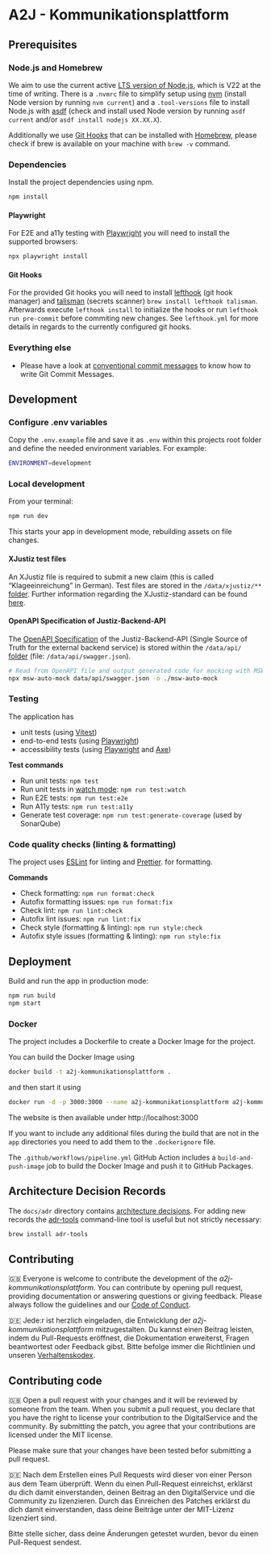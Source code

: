 # A2J - Kommunikationsplattform

## Prerequisites

### Node.js and Homebrew

We aim to use the current active [LTS version of Node.js](https://nodejs.dev/en/about/releases/), which is V22 at the time of writing. There is a `.nvmrc` file to simplify setup using [nvm](https://github.com/nvm-sh/nvm) (install Node version by running `nvm current`) and a `.tool-versions` file to install Node.js with [asdf](https://github.com/asdf-vm/asdf-nodejs) (check and install used Node version by running `asdf current` and/or `asdf install nodejs XX.XX.X`).

Additionally we use [Git Hooks](#git-hooks) that can be installed with [Homebrew](https://brew.sh/), please check if brew is available on your machine with `brew -v` command.

### Dependencies

Install the project dependencies using npm.

```bash
npm install
```

#### Playwright

For E2E and a11y testing with [Playwright](https://playwright.dev/docs/intro) you will need to install the supported browsers:

```bash
npx playwright install
```

#### Git Hooks

For the provided Git hooks you will need to install [lefthook](https://github.com/evilmartians/lefthook)
(git hook manager) and [talisman](https://github.com/thoughtworks/talisman/) (secrets scanner) `brew install lefthook talisman`. Afterwards execute `lefthook install` to initialize the hooks or run `lefthook run pre-commit` before commiting new changes. See `lefthook.yml` for more details in regards to the currently configured git hooks.

### Everything else

- Please have a look at [conventional commit messages](https://chris.beams.io/posts/git-commit/) to know how to write Git Commit Messages.

## Development

### Configure .env variables

Copy the `.env.example` file and save it as `.env` within this projects root folder and define the needed environment variables. For example:

```sh
ENVIRONMENT=development
```

### Local development

From your terminal:

```sh
npm run dev
```

This starts your app in development mode, rebuilding assets on file changes.

#### XJustiz test files

An XJustiz file is required to submit a new claim (this is called “Klageeinreichung” in German). Test files are stored in the `/data/xjustiz/**` [folder](/data/xjustiz/). Further information regarding the XJustiz-standard can be found [here](https://xjustiz.justiz.de/).

#### OpenAPI Specification of Justiz-Backend-API

The [OpenAPI Specification](https://swagger.io/specification/) of the Justiz-Backend-API (Single Source of Truth for the external backend service) is stored within the `/data/api/` [folder](/data/api/) (file: `/data/api/swagger.json`).

```sh
# Read from OpenAPI file and output generated code for mocking with MSW (see: /mocks/handlers.js)
npx msw-auto-mock data/api/swagger.json -o ./msw-auto-mock
```

### Testing

The application has

- unit tests (using [Vitest](https://vitest.dev/))
- end-to-end tests (using [Playwright](https://playwright.dev/docs/intro))
- accessibility tests (using [Playwright](https://playwright.dev/docs/intro) and [Axe](https://www.deque.com/axe/))

**Test commands**

- Run unit tests: `npm test`
- Run unit tests in [watch mode](https://vitest.dev/guide/features.html#watch-mode): `npm run test:watch`
- Run E2E tests: `npm run test:e2e`
- Run A11y tests: `npm run test:a11y`
- Generate test coverage: `npm run test:generate-coverage` (used by SonarQube)

### Code quality checks (linting & formatting)

The project uses [ESLint](https://eslint.org/docs/latest/) for linting and [Prettier](https://prettier.io/docs/en/). for formatting.

**Commands**

- Check formatting: `npm run format:check`
- Autofix formatting issues: `npm run format:fix`
- Check lint: `npm run lint:check`
- Autofix lint issues: `npm run lint:fix`
- Check style (formatting & linting): `npm run style:check`
- Autofix style issues (formatting & linting): `npm run style:fix`

## Deployment

Build and run the app in production mode:

```sh
npm run build
npm start
```

### Docker

The project includes a Dockerfile to create a Docker Image for the project.

You can build the Docker Image using

```sh
docker build -t a2j-kommunikationsplattform .
```

and then start it using

```sh
docker run -d -p 3000:3000 --name a2j-kommunikationsplattform a2j-kommunikationsplattform
```

The website is then available under http://localhost:3000

If you want to include any additional files during the build that are not in the `app` directories you need to add them to the `.dockerignore` file.

The `.github/workflows/pipeline.yml` GitHub Action includes a `build-and-push-image` job to build the Docker Image and push it to GitHub Packages.

## Architecture Decision Records

The `docs/adr` directory contains [architecture decisions](https://cognitect.com/blog/2011/11/15/documenting-architecture-decisions).
For adding new records the [adr-tools](https://github.com/npryce/adr-tools) command-line tool is useful but not strictly necessary:

```bash
brew install adr-tools
```

## Contributing

🇬🇧
Everyone is welcome to contribute the development of the _a2j-kommunikationsplattform_. You can contribute by opening pull request,
providing documentation or answering questions or giving feedback. Please always follow the guidelines and our
[Code of Conduct](CODE_OF_CONDUCT.md).

🇩🇪
Jede:r ist herzlich eingeladen, die Entwicklung der _a2j-kommunikationsplattform_ mitzugestalten. Du kannst einen Beitrag leisten,
indem du Pull-Requests eröffnest, die Dokumentation erweiterst, Fragen beantwortest oder Feedback gibst.
Bitte befolge immer die Richtlinien und unseren [Verhaltenskodex](CODE_OF_CONDUCT_DE.md).

## Contributing code

🇬🇧
Open a pull request with your changes and it will be reviewed by someone from the team. When you submit a pull request,
you declare that you have the right to license your contribution to the DigitalService and the community.
By submitting the patch, you agree that your contributions are licensed under the MIT license.

Please make sure that your changes have been tested befor submitting a pull request.

🇩🇪
Nach dem Erstellen eines Pull Requests wird dieser von einer Person aus dem Team überprüft. Wenn du einen Pull-Request
einreichst, erklärst du dich damit einverstanden, deinen Beitrag an den DigitalService und die Community zu
lizenzieren. Durch das Einreichen des Patches erklärst du dich damit einverstanden, dass deine Beiträge unter der
MIT-Lizenz lizenziert sind.

Bitte stelle sicher, dass deine Änderungen getestet wurden, bevor du einen Pull-Request sendest.
